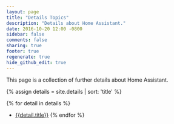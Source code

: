 ```yaml
---
layout: page
title: "Details Topics"
description: "Details about Home Assistant."
date: 2016-10-20 12:00 -0800
sidebar: false
comments: false
sharing: true
footer: true
regenerate: true
hide_github_edit: true
---
```


This page is a collection of further details about Home Assistant.

{% assign details = site.details | sort: 'title' %}

{% for detail in details %}
* [{{detail.title}}]({{detail.url}})
{% endfor %}
